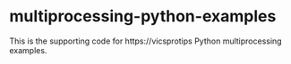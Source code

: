 # multiprocessing-python-examples
This is the supporting code for https://vicsprotips Python multiprocessing examples.


